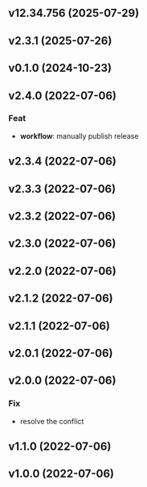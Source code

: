 ## v12.34.756 (2025-07-29)

## v2.3.1 (2025-07-26)

## v0.1.0 (2024-10-23)

## v2.4.0 (2022-07-06)

### Feat

- **workflow**: manually publish release

## v2.3.4 (2022-07-06)

## v2.3.3 (2022-07-06)

## v2.3.2 (2022-07-06)

## v2.3.0 (2022-07-06)

## v2.2.0 (2022-07-06)

## v2.1.2 (2022-07-06)

## v2.1.1 (2022-07-06)

## v2.0.1 (2022-07-06)

## v2.0.0 (2022-07-06)

### Fix

- resolve the conflict

## v1.1.0 (2022-07-06)

## v1.0.0 (2022-07-06)
